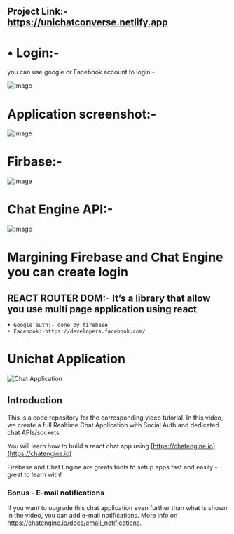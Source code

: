 ## Project Link:- https://unichatconverse.netlify.app

# 	• Login:- 
you can use google or Facebook account to login:-  

![image](https://user-images.githubusercontent.com/42890845/143679299-95f1812a-2c2f-4a75-ac0f-e907f9e2859d.png)

# Application screenshot:-

![image](https://user-images.githubusercontent.com/42890845/143679312-7cf063ff-dc0b-4990-b7e0-a2518eb9cde1.png)

# Firbase:-

![image](https://user-images.githubusercontent.com/42890845/143679325-6d38465c-1772-4ce9-a873-c74897b85c22.png)

# Chat Engine API:-

![image](https://user-images.githubusercontent.com/42890845/143679336-b8d8738f-ca05-4b6d-bec8-cb39ee4b0695.png)

# Margining Firebase and Chat Engine you can create login 

## REACT ROUTER DOM:-  It’s a library that allow you use multi page application using react

	• Google auth:- done by firebase
	• Facebook:-https://developers.facebook.com/


# Unichat Application

![Chat Application](https://i.ibb.co/GJwyy9m/Bv9-Js3-QLOLY-HD.jpg)

## Introduction

This is a code repository for the corresponding video tutorial. In this video, we create a full Realtime Chat Application with Social Auth and dedicated chat APIs/sockets.

You will learn how to build a react chat app using [https://chatengine.io](https://chatengine.io)

Firebase and Chat Engine are greats tools to setup apps fast and easily - great to learn with!

### Bonus - E-mail notifications

If you want to upgrade this chat application even further than what is shown in the video, you can add e-mail notifications. More info on https://chatengine.io/docs/email_notifications.
